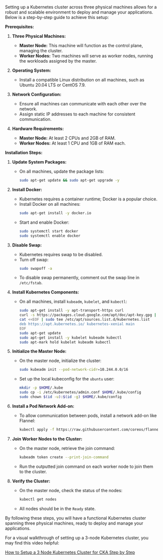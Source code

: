 Setting up a Kubernetes cluster across three physical machines allows for a robust and scalable environment to deploy and manage your applications. Below is a step-by-step guide to achieve this setup:

**Prerequisites:**

1. **Three Physical Machines:**
    - **Master Node:** This machine will function as the control plane, managing the cluster.
    - **Worker Nodes:** Two machines will serve as worker nodes, running the workloads assigned by the master.

2. **Operating System:**
    - Install a compatible Linux distribution on all machines, such as Ubuntu 20.04 LTS or CentOS 7.9.

3. **Network Configuration:**
    - Ensure all machines can communicate with each other over the network.
    - Assign static IP addresses to each machine for consistent communication.

4. **Hardware Requirements:**
    - **Master Node:** At least 2 CPUs and 2GB of RAM.
    - **Worker Nodes:** At least 1 CPU and 1GB of RAM each.

**Installation Steps:**

1. **Update System Packages:**
    - On all machines, update the package lists:
      ```bash
      sudo apt-get update && sudo apt-get upgrade -y
      ```

2. **Install Docker:**
    - Kubernetes requires a container runtime; Docker is a popular choice.
    - Install Docker on all machines:
      ```bash
      sudo apt-get install -y docker.io
      ```
    - Start and enable Docker:
      ```bash
      sudo systemctl start docker
      sudo systemctl enable docker
      ```

3. **Disable Swap:**
    - Kubernetes requires swap to be disabled.
    - Turn off swap:
      ```bash
      sudo swapoff -a
      ```
    - To disable swap permanently, comment out the swap line in `/etc/fstab`.

4. **Install Kubernetes Components:**
    - On all machines, install `kubeadm`, `kubelet`, and `kubectl`:
      ```bash
      sudo apt-get install -y apt-transport-https curl
      curl -s https://packages.cloud.google.com/apt/doc/apt-key.gpg | sudo apt-key add -
      cat <<EOF | sudo tee /etc/apt/sources.list.d/kubernetes.list
      deb https://apt.kubernetes.io/ kubernetes-xenial main
      EOF
      sudo apt-get update
      sudo apt-get install -y kubelet kubeadm kubectl
      sudo apt-mark hold kubelet kubeadm kubectl
      ```

5. **Initialize the Master Node:**
    - On the master node, initialize the cluster:
      ```bash
      sudo kubeadm init --pod-network-cidr=10.244.0.0/16
      ```
    - Set up the local kubeconfig for the `ubuntu` user:
      ```bash
      mkdir -p $HOME/.kube
      sudo cp -i /etc/kubernetes/admin.conf $HOME/.kube/config
      sudo chown $(id -u):$(id -g) $HOME/.kube/config
      ```

6. **Install a Pod Network Add-on:**
    - To allow communication between pods, install a network add-on like Flannel:
      ```bash
      kubectl apply -f https://raw.githubusercontent.com/coreos/flannel/master/Documentation/kube-flannel.yml
      ```

7. **Join Worker Nodes to the Cluster:**
    - On the master node, retrieve the join command:
      ```bash
      kubeadm token create --print-join-command
      ```
    - Run the outputted join command on each worker node to join them to the cluster.

8. **Verify the Cluster:**
    - On the master node, check the status of the nodes:
      ```bash
      kubectl get nodes
      ```
    - All nodes should be in the `Ready` state.

By following these steps, you will have a functional Kubernetes cluster spanning three physical machines, ready to deploy and manage your applications.

For a visual walkthrough of setting up a 3-node Kubernetes cluster, you may find this video helpful:

[How to Setup a 3 Node Kubernetes Cluster for CKA Step by Step](https://www.youtube.com/watch?v=XJufs3ZZBVY) 
